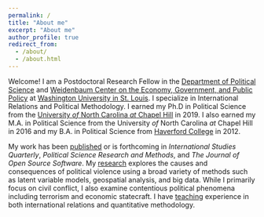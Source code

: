 ```yaml
---
permalink: /
title: "About me"
excerpt: "About me"
author_profile: true
redirect_from: 
  - /about/
  - /about.html
---
```


Welcome! I am a Postdoctoral Research Fellow in the [Department of Political Science](https://polisci.wustl.edu/) and [Weidenbaum Center on the Economy, Government, and Public Policy](https://wc.wustl.edu/) at [Washington University in St. Louis](https://wustl.edu/). I specialize in International Relations and Political Methodology. I earned my Ph.D in Political Science from the [University *of* North Carolina *at* Chapel Hill](https://www.unc.edu/) in 2019. I also earned my M.A. in Political Science from the University *of* North Carolina *at* Chapel Hill in 2016 and my B.A. in Political Science from [Haverford College](https://www.haverford.edu/) in 2012.

My work has been [published](publications) or is forthcoming in *International Studies Quarterly*, *Political Science Research and Methods*, and *The Journal of Open Source Software*. My [research](research) explores the causes and consequences of political violence using a broad variety of methods such as latent variable models, geospatial analysis, and big data. While I primarily focus on civil conflict, I also examine contentious political phenomena including terrorism and economic statecraft. I have [teaching](teaching) experience in both international relations and quantitative methodology.
